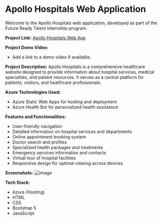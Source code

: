 # Apollo Hospitals Web Application

Welcome to the Apollo Hospitals web application, developed as part of the Future Ready Talent Internship program.

**Project Link:** [Apollo Hospitals Web App](https://wonderful-sky-0d17cc010.5.azurestaticapps.net/)

**Project Demo Video:**  
- Add a link to a demo video if available.

**Project Description:**
Apollo Hospitals is a comprehensive healthcare website designed to provide information about hospital services, medical specialties, and patient resources. It serves as a central platform for patients, visitors, and healthcare professionals.

**Azure Technologies Used:**
- Azure Static Web Apps for hosting and deployment
- Azure Health Bot for personalized health assistance

**Features and Functionalities:**
- User-friendly navigation
- Detailed information on hospital services and departments
- Online appointment booking system
- Doctor search and profiles
- Specialized health packages and treatments
- Emergency services information and contacts
- Virtual tour of hospital facilities
- Responsive design for optimal viewing across devices

**Screenshots:**
![image](https://github.com/GollaDhanushkumar/Future-ready-talent/assets/163522936/c0fa5b31-dc20-4c42-96e8-eb04eeaa67ce)

**Tech Stack:**
- Azure (Hosting)
- HTML
- CSS
- Bootstrap 5
- JavaScript 


